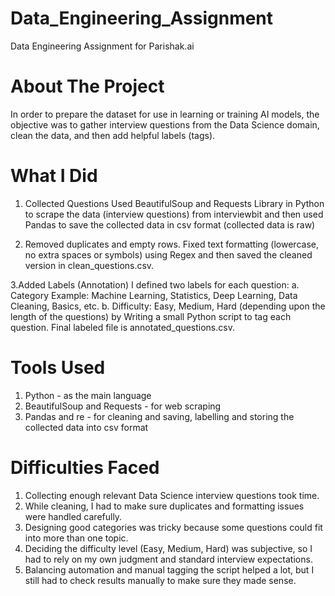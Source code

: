 # Data_Engineering_Assignment
Data Engineering Assignment for Parishak.ai

# About The Project
In order to prepare the dataset for use in learning or training AI models, the objective was to gather interview questions from the Data Science domain, clean the data, and then add helpful labels (tags).


# What I Did
1. Collected Questions
Used BeautifulSoup and Requests Library in Python to scrape the data (interview questions) from interviewbit and then used Pandas to save the collected data in csv format (collected data is raw)

2. Removed duplicates and empty rows.
Fixed text formatting (lowercase, no extra spaces or symbols) using Regex and then saved the cleaned version in clean_questions.csv.

3.Added Labels (Annotation)
I defined two labels for each question:
 a. Category Example: Machine Learning, Statistics, Deep Learning, Data Cleaning, Basics, etc.
 b. Difficulty: Easy, Medium, Hard (depending upon the length of the questions)
by Writing a small Python script to tag each question.
Final labeled file is annotated_questions.csv.


# Tools Used
1. Python - as the main language
2. BeautifulSoup  and Requests - for web scraping
3. Pandas and re - for cleaning and saving, labelling and storing the collected data into csv format


# Difficulties Faced
1. Collecting enough relevant Data Science interview questions took time.
2. While cleaning, I had to make sure duplicates and formatting issues were handled carefully.
3. Designing good categories was tricky because some questions could fit into more than one topic.
4. Deciding the difficulty level (Easy, Medium, Hard) was subjective, so I had to rely on my own
judgment and standard interview expectations.
5. Balancing automation and manual tagging  the script helped a lot, but I still had to check results manually to make sure they made sense.
   
